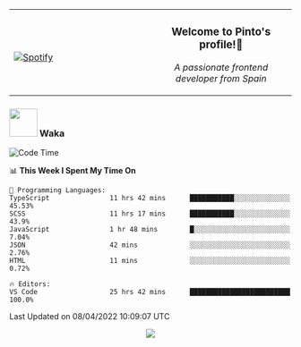 <table width="100%" align="center"> 
  <tr>
  <td width="50%">
      
&nbsp; <br> [![Spotify](https://novatorem-zeta-rust.vercel.app/api/spotify)](https://open.spotify.com/user/novatorem-zeta-rust)

  </td>
  <td width="50%">
    <h3 align="center">Welcome to Pinto's profile!👋</h3>
    <p align="center"><em>A passionate frontend developer from Spain</em></p>
  </td>
  </table>

### <img src="https://media.giphy.com/media/VgCDAzcKvsR6OM0uWg/giphy.gif" width="50"> Waka

  <!--START_SECTION:waka-->
![Code Time](http://img.shields.io/badge/Code%20Time-241%20hrs%2022%20mins-blue)

📊 **This Week I Spent My Time On** 

```text
💬 Programming Languages: 
TypeScript               11 hrs 42 mins      ███████████░░░░░░░░░░░░░░   45.53% 
SCSS                     11 hrs 17 mins      ███████████░░░░░░░░░░░░░░   43.9% 
JavaScript               1 hr 48 mins        █░░░░░░░░░░░░░░░░░░░░░░░░   7.04% 
JSON                     42 mins             ░░░░░░░░░░░░░░░░░░░░░░░░░   2.76% 
HTML                     11 mins             ░░░░░░░░░░░░░░░░░░░░░░░░░   0.72%

🔥 Editors: 
VS Code                  25 hrs 42 mins      █████████████████████████   100.0%

```


 Last Updated on 08/04/2022 10:09:07 UTC
<!--END_SECTION:waka-->

<div align="center">
<img src="https://github-readme-stats-gilt-tau.vercel.app/api/top-langs/?username=pinto-hub&layout=compact&theme=dracula" />
</div>
